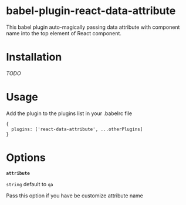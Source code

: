 # babel-plugin-react-data-attribute

This babel plugin auto-magically passing data attribute with component name into the top element of React component.

# Installation

*TODO*

# Usage

Add the plugin to the plugins list in your .babelrc file
```
{
  plugins: ['react-data-attribute', ...otherPlugins]
}
```

# Options

**`attribute`**

`string` default to `qa`

Pass this option if you have be customize attribute name